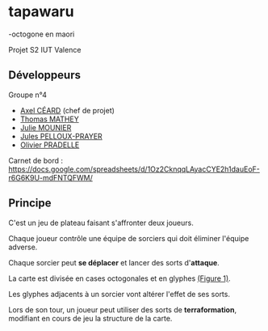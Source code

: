 # tapawaru
-octogone en maori

Projet S2 IUT Valence

## Développeurs

Groupe n°4
- [Axel CÉARD](https://github.com/Axce) (chef de projet)
- [Thomas MATHEY](https://github.com/matheyt)
- [Julie MOUNIER](https://github.com/mounieju)
- [Jules PELLOUX-PRAYER](https://github.com/jpelloux)
- [Olivier PRADELLE](https://github.com/pradello)

Carnet de bord : https://docs.google.com/spreadsheets/d/1Oz2CknqqLAyacCYE2h1dauEoF-r6G6K9U-mdFNTQFWM/

## Principe

C'est un jeu de plateau faisant s'affronter deux joueurs.

Chaque joueur contrôle une équipe de sorciers qui doit éliminer l'équipe adverse.

Chaque sorcier peut **se déplacer** et lancer des sorts d'**attaque**.

La carte est divisée en cases octogonales et en glyphes [(Figure 1)](http://intranet.iut-valence.fr/~cearda/tapawaru/readmeMap.png).

Les glyphes adjacents à un sorcier vont altérer l'effet de ses sorts.

Lors de son tour, un joueur peut utiliser des sorts de **terraformation**, modifiant en cours de jeu la structure de la carte.
